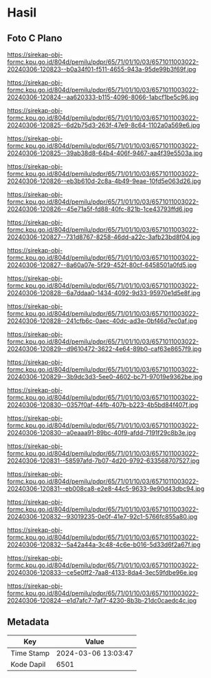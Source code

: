 # Hasil

## Foto C Plano

https://sirekap-obj-formc.kpu.go.id/804d/pemilu/pdpr/65/71/01/10/03/6571011003022-20240306-120823--b0a34f01-f511-4655-943a-95de99b3f69f.jpg

https://sirekap-obj-formc.kpu.go.id/804d/pemilu/pdpr/65/71/01/10/03/6571011003022-20240306-120824--aa620333-b115-4096-8066-1abcf1be5c96.jpg

https://sirekap-obj-formc.kpu.go.id/804d/pemilu/pdpr/65/71/01/10/03/6571011003022-20240306-120825--6d2b75d3-263f-47e9-8c64-1102a0a569e6.jpg

https://sirekap-obj-formc.kpu.go.id/804d/pemilu/pdpr/65/71/01/10/03/6571011003022-20240306-120825--39ab38d8-64b4-406f-9467-aa4f39e5503a.jpg

https://sirekap-obj-formc.kpu.go.id/804d/pemilu/pdpr/65/71/01/10/03/6571011003022-20240306-120826--eb3b610d-2c8a-4b49-9eae-10fd5e063d26.jpg

https://sirekap-obj-formc.kpu.go.id/804d/pemilu/pdpr/65/71/01/10/03/6571011003022-20240306-120826--45e71a5f-fd88-40fc-821b-1ce43793ffd6.jpg

https://sirekap-obj-formc.kpu.go.id/804d/pemilu/pdpr/65/71/01/10/03/6571011003022-20240306-120827--731d8767-8258-46dd-a22c-3afb23bd8f04.jpg

https://sirekap-obj-formc.kpu.go.id/804d/pemilu/pdpr/65/71/01/10/03/6571011003022-20240306-120827--8a60a07e-5f29-452f-80cf-6458501a0fd5.jpg

https://sirekap-obj-formc.kpu.go.id/804d/pemilu/pdpr/65/71/01/10/03/6571011003022-20240306-120828--6a7ddaa0-1434-4092-9d33-95970e1d5e8f.jpg

https://sirekap-obj-formc.kpu.go.id/804d/pemilu/pdpr/65/71/01/10/03/6571011003022-20240306-120828--241cfb6c-0aec-40dc-ad3e-0bf46d7ec0af.jpg

https://sirekap-obj-formc.kpu.go.id/804d/pemilu/pdpr/65/71/01/10/03/6571011003022-20240306-120829--d9610472-3622-4e64-89b0-caf63e8657f9.jpg

https://sirekap-obj-formc.kpu.go.id/804d/pemilu/pdpr/65/71/01/10/03/6571011003022-20240306-120829--3b9dc3d3-5ee0-4602-bc71-97019e9362be.jpg

https://sirekap-obj-formc.kpu.go.id/804d/pemilu/pdpr/65/71/01/10/03/6571011003022-20240306-120830--0357f0af-44fb-407b-b223-4b5bd84f407f.jpg

https://sirekap-obj-formc.kpu.go.id/804d/pemilu/pdpr/65/71/01/10/03/6571011003022-20240306-120830--a0eaaa91-89bc-40f9-afdd-7191f29c8b3e.jpg

https://sirekap-obj-formc.kpu.go.id/804d/pemilu/pdpr/65/71/01/10/03/6571011003022-20240306-120831--58597afd-7b07-4d20-9792-633568707527.jpg

https://sirekap-obj-formc.kpu.go.id/804d/pemilu/pdpr/65/71/01/10/03/6571011003022-20240306-120831--eb008ca8-e2e8-44c5-9633-9e90d43dbc94.jpg

https://sirekap-obj-formc.kpu.go.id/804d/pemilu/pdpr/65/71/01/10/03/6571011003022-20240306-120832--93019235-0e0f-41e7-92c1-5766fc855a80.jpg

https://sirekap-obj-formc.kpu.go.id/804d/pemilu/pdpr/65/71/01/10/03/6571011003022-20240306-120832--5a42a44a-3c48-4c6e-b016-5d33d6f2a67f.jpg

https://sirekap-obj-formc.kpu.go.id/804d/pemilu/pdpr/65/71/01/10/03/6571011003022-20240306-120833--ce5e0ff2-7aa8-4133-8da4-3ec59fdbe96e.jpg

https://sirekap-obj-formc.kpu.go.id/804d/pemilu/pdpr/65/71/01/10/03/6571011003022-20240306-120824--e1d7afc7-7af7-4230-8b3b-21dc0caedc4c.jpg


## Metadata

| Key        | Value               |
| ---------- | ------------------- |
| Time Stamp | 2024-03-06 13:03:47 |
| Kode Dapil | 6501                |



